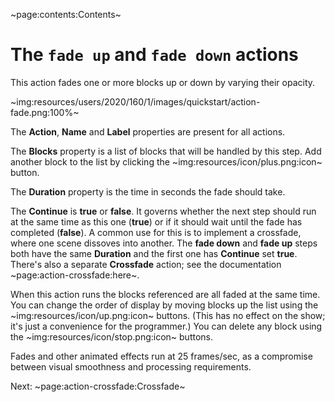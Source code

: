 ~page:contents:Contents~

# The `fade up` and `fade down` actions

This action fades one or more blocks up or down by varying their opacity.

~img:resources/users/2020/160/1/images/quickstart/action-fade.png:100%~

The **Action**, **Name** and **Label** properties are present for all actions.

The **Blocks** property is a list of blocks that will be handled by this step. Add another block to the list by clicking the ~img:resources/icon/plus.png:icon~ button.

The **Duration** property is the time in seconds the fade should take.

The **Continue** is **true** or **false**. It governs whether the next step should run at the same time as this one (**true**) or if it should wait until the fade has completed (**false**). A common use for this is to implement a crossfade, where one scene dissoves into another. The **fade down** and **fade up** steps both have the same **Duration** and the first one has **Continue** set **true**. There's also a separate **Crossfade** action; see the documentation ~page:action-crossfade:here~.

When this action runs the blocks referenced are all faded at the same time. You can change the order of display by moving blocks up the list using the ~img:resources/icon/up.png:icon~ buttons. (This has no effect on the show; it's just a convenience for the programmer.) You can delete any block using the ~img:resources/icon/stop.png:icon~ buttons.

Fades and other animated effects run at 25 frames/sec, as a compromise between visual smoothness and processing requirements.

Next: ~page:action-crossfade:Crossfade~
